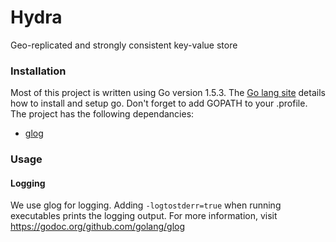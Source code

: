 # Hydra
Geo-replicated and strongly consistent key-value store

### Installation

Most of this project is written using Go version 1.5.3. The [Go lang site](https://golang.org/) details how to install and setup go. Don't forget to add GOPATH to your .profile. The project has the following dependancies:
* [glog](github.com/golang/glog)

### Usage 

#### Logging 

We use glog for logging. Adding `-logtostderr=true` when running executables prints the logging output. For more information, visit https://godoc.org/github.com/golang/glog